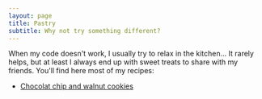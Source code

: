 ```yaml
---
layout: page
title: Pastry
subtitle: Why not try something different?
---
```


When my code doesn't work, I usually try to relax in the kitchen... It rarely helps, but at least I always end up with sweet treats to share with my friends. You'll find here most of my recipes:

- [Chocolat chip and walnut cookies](/pages/aboutme)
